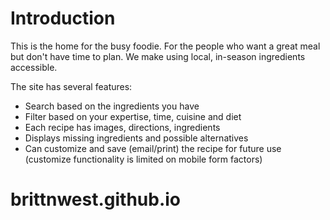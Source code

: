 # Introduction
This is the home for the busy foodie. For the people who want a great meal but don't have time to plan. We make using local, in-season ingredients accessible.

The site has several features:
* Search based on the ingredients you have
* Filter based on your expertise, time, cuisine and diet
* Each recipe has images, directions, ingredients
* Displays missing ingredients and possible alternatives
* Can customize and save (email/print) the recipe for future use (customize functionality is limited on mobile form factors)

# brittnwest.github.io
